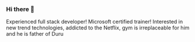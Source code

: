 ### Hi there 👋


Experienced full stack developer! Microsoft certified trainer! Interested in new trend technologies, addicted to the Netflix, gym is irreplaceable for him and he is father of Duru
